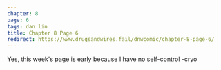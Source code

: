 ```yaml
---
chapter: 8
page: 6
tags: dan lin
title: Chapter 8 Page 6
redirect: https://www.drugsandwires.fail/dnwcomic/chapter-8-page-6/
---
```


Yes, this week's page is early because I have no self-control
-cryo
